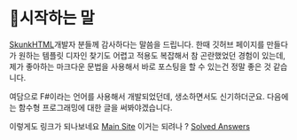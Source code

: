# 시작하는 말

[SkunkHTML](https://github.com/MaxGripe/skunk-html)개발자 분들께 감사하다는 말씀을 드립니다. 한때 깃허브 페이지를 만들다가 원하는 템플릿 디자인 찾기도 어렵고 적용도 복잡해서 참 곤란했었던 경험이 있는데, 제가 좋아하는 마크다운 문법을 사용해서 바로 포스팅을 할 수 있는건 정말 좋은 것 같습니다. 

여담으로 F#이라는 언어를 사용해서 개발되었던데, 생소하면서도 신기하더군요. 다음에는 함수형 프로그래밍에 대한 글을 써봐야겠습니다. 

이렇게도 링크가 되나보네요 [Main Site](index) 
이거는 되려나 ? [Solved Answers](Solved_Answers)